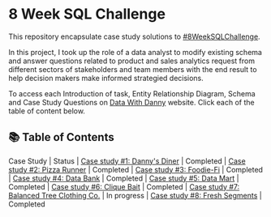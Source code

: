 # 8 Week SQL Challenge
This repository encapsulate case study solutions to [#8WeekSQLChallenge](https://8weeksqlchallenge.com/).

In this project, I took up the role of a data analyst to modify existing schema and answer questions related to product and sales analytics request from different sectors of stakeholders and team members with the end result to help decision makers make informed strategied decisions.

To access each Introduction of task, Entity Relationship Diagram, Schema and Case Study Questions on [Data With Danny](https://8weeksqlchallenge.com/about/) website. Click each of the table of content below.

## 📚 Table of Contents
  Case Study                                                                               | Status
| [Case study #1: Danny's Diner](https://8weeksqlchallenge.com/case-study-1/)              |  Completed
| [Case study #2: Pizza Runner](https://8weeksqlchallenge.com/case-study-2/)               |  Completed
| [Case study #3: Foodie-Fi](https://8weeksqlchallenge.com/case-study-3/)                  |  Completed
| [Case study #4: Data Bank](https://8weeksqlchallenge.com/case-study-4/)                  |  Completed
| [Case study #5: Data Mart](https://8weeksqlchallenge.com/case-study-5/)                  |  Completed
| [Case study #6: Clique Bait](https://8weeksqlchallenge.com/case-study-6/)                |  Completed
| [Case study #7: Balanced Tree Clothing Co.](https://8weeksqlchallenge.com/case-study-7/) |  In progress
| [Case study #8: Fresh Segments](https://8weeksqlchallenge.com/case-study-8/)             |  Completed